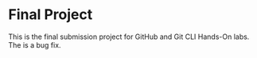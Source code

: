 # Final Project
This is the final submission project for GitHub and Git CLI Hands-On labs.
The is a bug fix.
